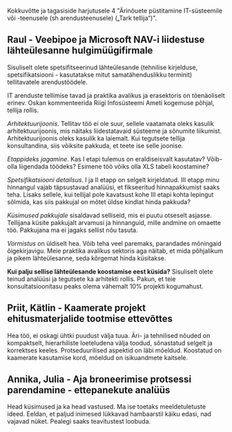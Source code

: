 
Kokkuvõtte ja tagasiside harjutusele 4 "Ärinõuete püstitamine IT-süsteemile või -teenusele (sh arendusteenusele) („Tark tellija“)".

## Raul - Veebipoe ja Microsoft NAV-i liidestuse lähteülesanne hulgimüügifirmale 

Sisuliselt olete spetsifitseerinud lähteülesande (tehnilise kirjelduse, spetsifikatsiooni - kasutatakse mitut samatähenduslikku terminit) tellitavatele arendustöödele.

IT arenduste tellimise tavad ja praktika avalikus ja erasektoris on tõenäoliselt erinev. Oskan kommenteerida Riigi Infosüsteemi Ameti kogemuse põhjal, tellija rollis.

_Arhitektuurijoonis_. Tellitav töö ei ole suur, sellele vaatamata oleks kasulik arhitektuurijoonis, mis näitaks liidestatavaid süsteeme ja sõnumite liikumist. Arhitektuurijoonis oleks kasulik ka laiemalt. Kui tegutsete tellija konsultandina, siis võiksite pakkuda, et teete ise selle joonise.

_Etappideks jagamine_. Kas I etapi tulemus on eraldiseisvalt kasutatav? Võib-olla liigendada töödeks? Esimene töö võiks olla XLS tabeli koostamine?

_Spetsifikatsiooni detailsus_. I ja II etapp on selgelt kirjeldatud. III etapp minu hinnangul vajab täpsustavad analüüsi, et fikseeritud hinnapakkumist saaks teha. Lisaks sellele, kui tellijal pole kavatsust kohe III etapi kohta lepingut sõlmida, kas siis pakkujal on mõtet üldse kindlat hinda pakkuda?

_Küsimused pakkujale_ sisaldavad selliseid, mis ei puutu otseselt asjasse. Tellijana küsite pakkujalt arvamusi ja hinnanguid, mille andmine on omaette töö. Pakkujana ma ei jagaks sellist nõu tasuta.

_Vormistus_ on üldiselt hea. Võib teha veel paremaks, parandades mõningaid õigekirjavigu. Meie praktika avalikus sektoris aga näitab, et mida põhjalikum ja pikem lähteülesanne, seda kõrgemat hinda küsitakse.

__Kui palju sellise lähteülesande koostamise eest küsida?__ Sisuliselt olete teinud analüüsi ja tegutsete ka arhitekti rollis. Pakun, et teie konsultatsioonitasu peaks olema vähemalt 10% projekti kogumahust.

## Priit, Kätlin - Kaamerate projekt ehitusmaterjalide tootmise ettevõttes

Hea töö, ei oskagi ühtki puudust välja tuua. Äri- ja tehnilised nõuded on kompaktselt, hierarhiliste loeteludena välja toodud, sõnastatud selgelt ja korrektses keeles. Protseduurilised aspektid on läbi mõeldud. Koostatud on kaamerate kasutamise kord, mõeldud on isikuandmete kaitsele.

## Annika, Julia - Aja broneerimise protsessi parendamine - ettepanekute analüüs
Head küsimused ja ka head vastused. Ma ise toetaks meeldetuletuste ideed. Eeldan, et paljud inimesed lükkavad hambaarstil käiku edasi, nad vajavad nüket. Pealegi saaks teavitustest loobuda. 

